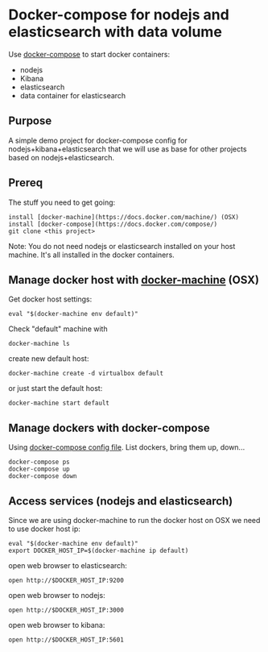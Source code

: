 
# Docker-compose for nodejs and elasticsearch with data volume

Use [docker-compose](https://docs.docker.com/compose/) to start docker containers:

 - nodejs
 - Kibana
 - elasticsearch
 - data container for elasticsearch


## Purpose

A simple demo project for docker-compose config for
nodejs+kibana+elasticsearch that we will use as base for other
projects based on nodejs+elasticsearch.


## Prereq

The stuff you need to get going:

    install [docker-machine](https://docs.docker.com/machine/) (OSX)
    install [docker-compose](https://docs.docker.com/compose/)
    git clone <this project>
        
Note: You do not need nodejs or elasticsearch installed on your host
machine. It's all installed in the docker containers.    
    

## Manage docker host with [docker-machine](https://docs.docker.com/machine/) (OSX)

Get docker host settings:

    eval "$(docker-machine env default)"

Check "default" machine with

    docker-machine ls

create new default host:

    docker-machine create -d virtualbox default

or just start the default host:

    docker-machine start default


## Manage dockers with docker-compose


Using [docker-compose config file](./docker-compose.yml). List dockers, bring them up, down...

    docker-compose ps
    docker-compose up
    docker-compose down


## Access services (nodejs and elasticsearch)

Since we are using docker-machine to run the docker host on OSX we
need to use docker host ip:

    eval "$(docker-machine env default)"
    export DOCKER_HOST_IP=$(docker-machine ip default)

open web browser to elasticsearch:

    open http://$DOCKER_HOST_IP:9200
    
open web browser to nodejs:    
    
    open http://$DOCKER_HOST_IP:3000
    
    
open web browser to kibana:    
   
    open http://$DOCKER_HOST_IP:5601
